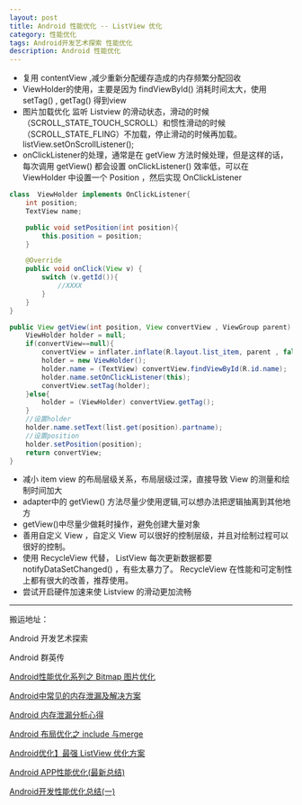 ```yaml
---
layout: post
title: Android 性能优化 -- ListView 优化
category: 性能优化
tags: Android开发艺术探索 性能优化
description: Android 性能优化
---
```


* 复用 contentView ,减少重新分配缓存造成的内存频繁分配回收
*  ViewHolder的使用，主要是因为 findViewById() 消耗时间太大，使用 setTag() , getTag() 得到view
*  图片加载优化 监听 Listview 的滑动状态，滑动的时候（SCROLL_STATE_TOUCH_SCROLL）和惯性滑动的时候（SCROLL_STATE_FLING）不加载，停止滑动的时候再加载。listView.setOnScrollListener();
* onClickListener的处理，通常是在 getView 方法时候处理，但是这样的话，每次调用 getView() 都会设置 onClickListener() 效率低，可以在 ViewHolder 中设置一个 Position ，然后实现 OnClickListener   

```java
class  ViewHolder implements OnClickListener{  
    int position;  
    TextView name;  

    public void setPosition(int position){  
        this.position = position;  
    }  

    @Override  
    public void onClick(View v) {  
        switch (v.getId()){  
            //XXXX  
        }  
    }  
}  

public View getView(int position, View convertView , ViewGroup parent) {  
    ViewHolder holder = null;  
    if(convertView==null){  
        convertView = inflater.inflate(R.layout.list_item, parent , false);  
        holder = new ViewHolder();  
        holder.name = (TextView) convertView.findViewById(R.id.name);  
        holder.name.setOnClickListener(this);  
        convertView.setTag(holder);  
    }else{  
        holder = (ViewHolder) convertView.getTag();  
    }  
    //设置holder  
    holder.name.setText(list.get(position).partname);  
    //设置position  
    holder.setPosition(position);  
    return convertView;  
}  
```
*  减小 item view 的布局层级关系，布局层级过深，直接导致 View 的测量和绘制时间加大
*  adapter中的 getView() 方法尽量少使用逻辑,可以想办法把逻辑抽离到其他地方
*  getView()中尽量少做耗时操作，避免创建大量对象
*  善用自定义 View ，自定义 View 可以很好的控制层级，并且对绘制过程可以很好的控制。
*  使用 RecycleView 代替， ListView 每次更新数据都要 notifyDataSetChanged() ，有些太暴力了。 RecycleView 在性能和可定制性上都有很大的改善，推荐使用。
*  尝试开启硬件加速来使 Listview 的滑动更加流畅

---
搬运地址：    

Android 开发艺术探索      

Android 群英传     

[Android性能优化系列之 Bitmap 图片优化](https://blog.csdn.net/u012124438/article/details/66087785)   

[Android中常见的内存泄漏及解决方案](https://blog.csdn.net/u014005316/article/details/63258107)   

[Android 内存泄漏分析心得](https://zhuanlan.zhihu.com/p/25213586)     

[Android 布局优化之 include 与merge](https://blog.csdn.net/a740169405/article/details/50473909)

[Android优化】最强 ListView 优化方案](http://blog.csdn.net/gs12software/article/details/51173392)

[Android APP性能优化(最新总结)](http://blog.csdn.net/csdn_aiyang/article/details/74989318)

[Android开发性能优化总结(一)](http://blog.csdn.net/gs12software/article/details/51173392)
